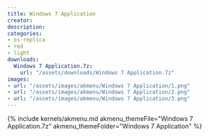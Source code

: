 ```yaml
---
title: Windows 7 Application
creator: 
description: 
categories:
- os-replica
- red
- light
downloads:
  Windows 7 Application.7z:
    url: "/assets/downloads/Windows 7 Application.7z"
images:
- url: "/assets/images/akmenu/Windows 7 Application/1.png"
- url: "/assets/images/akmenu/Windows 7 Application/2.png"
- url: "/assets/images/akmenu/Windows 7 Application/3.png"
---
```


{% include kernels/akmenu.md akmenu_themeFile="Windows 7 Application.7z" akmenu_themeFolder="Windows 7 Application" %}
